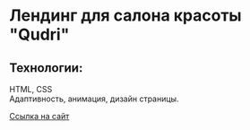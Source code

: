# Лендинг для салона красоты "Qudri"

## Технологии:
HTML, CSS <br>
Адаптивность, анимация, дизайн страницы.

<a href="http://qudri.info">Ссылка на сайт</a>
